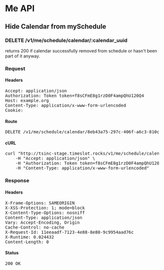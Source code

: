 # Me API

## Hide Calendar from mySchedule

### DELETE /v1/me/schedule/calendar/:calendar_uuid

returns 200 if calendar successfully removed from schedule or hasn&#39;t been part of it anyway.
### Request

#### Headers

<pre>Accept: application/json
Authorization: Token token=f8sCFmE8g1rzD0F4ampQhU120Q4
Host: example.org
Content-Type: application/x-www-form-urlencoded
Cookie: </pre>

#### Route

<pre>DELETE /v1/me/schedule/calendar/8eb43a75-297c-406f-a6c3-810c654a4c68</pre>

#### cURL

<pre class="request">curl &quot;http://tsinc-stage.timeslot.rocks/v1/me/schedule/calendar/8eb43a75-297c-406f-a6c3-810c654a4c68&quot; -d &#39;&#39; -X DELETE \
	-H &quot;Accept: application/json&quot; \
	-H &quot;Authorization: Token token=f8sCFmE8g1rzD0F4ampQhU120Q4&quot; \
	-H &quot;Content-Type: application/x-www-form-urlencoded&quot;</pre>

### Response

#### Headers

<pre>X-Frame-Options: SAMEORIGIN
X-XSS-Protection: 1; mode=block
X-Content-Type-Options: nosniff
Content-Type: application/json
Vary: Accept-Encoding, Origin
Cache-Control: no-cache
X-Request-Id: 11eeaadf-7123-4e88-8e80-9c9954aad76c
X-Runtime: 0.024432
Content-Length: 0</pre>

#### Status

<pre>200 OK</pre>

